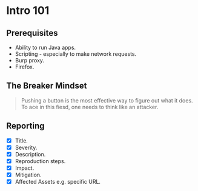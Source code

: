 # Intro 101

## Prerequisites
- Ability to run Java apps.
- Scripting - especially to make network requests.
- Burp proxy.
- Firefox.

## The Breaker Mindset
> Pushing a button is the most effective way to figure out what it does.
> To ace in this fiesd, one needs to think like an attacker.

## Reporting
- [x] Title.
- [x] Severity.
- [x] Description.
- [x] Reproduction steps.
- [x] Impact.
- [x] Mitigation.
- [x] Affected Assets e.g. specific URL.